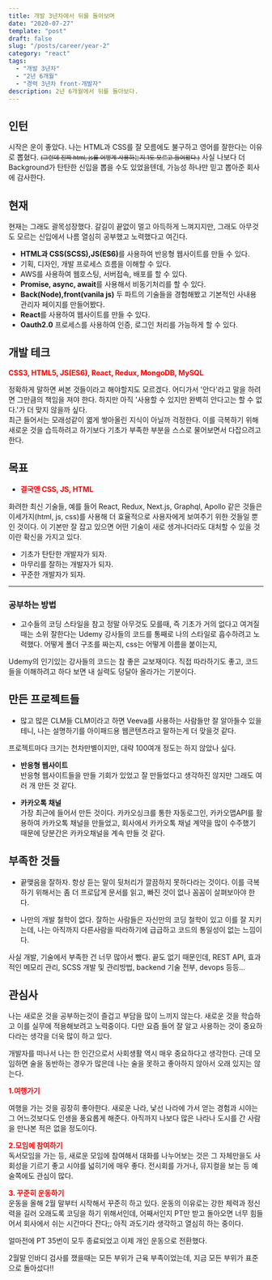 ```yaml
---
title: 개발 3년차에서 뒤를 돌아보며
date: "2020-07-27"
template: "post"
draft: false
slug: "/posts/career/year-2"
category: "react"
tags:
  - "개발 3년차"
  - "2년 6개월"
  - "경력 3년차 front-개발자"
description: 2년 6개월에서 뒤를 돌아보다.
---
```


<style>
.focus-red{
  color:red;
  font-weight:bold;
}
</style>

## 인턴

시작은 운이 좋았다. 나는 HTML과 CSS를 잘 모름에도 불구하고 영어를 잘한다는 이유로 뽑혔다. <small><s>(그런데 진짜 html, js를 어떻게 사용하는지 1도 모르고 들어왔다.)</s></small>
사실 나보다 더 Background가 탄탄한 신입을 뽑을 수도 있었을텐데, 가능성 하나만 믿고 뽑아준 회사에 감사한다.

## 현재

현재는 그래도 괄목성장했다. 갈길이 끝없이 멀고 아득하게 느껴지지만, 그래도 아무것도 모르는 신입에서 나름 열심히 공부했고 노력했다고 여긴다.

- <strong>HTML과 CSS(SCSS),JS(ES6)</strong>를 사용하여 반응형 웹사이트를 만들 수 있다.
- 기획, 디자인, 개발 프로세스 흐름을 이해할 수 있다.
- AWS를 사용하여 웹호스팅, 서버접속, 배포를 할 수 있다.
- **Promise, async, await**를 사용해서 비동기처리를 할 수 있다.
- <strong>Back(Node),front(vanila js)</strong> 두 파트의 기술들을 경험해봤고 기본적인 사내용 관리자 페이지를 만들어봤다.
- **React**를 사용하여 웹사이트를 만들 수 있다.
- **Oauth2.0** 프로세스를 사용하여 인증, 로그인 처리를 가능하게 할 수 있다.

## 개발 테크

<span style="color:red; font-weight:bold;">CSS3, HTML5, JS(ES6), React, Redux, MongoDB, MySQL</span>

정확하게 말하면 써본 것들이라고 해야할지도 모르겠다.
어디가서 '안다'라고 말을 하려면 그만큼의 책임을 져야 한다. 하지만 아직 '사용할 수 있지만 완벽히 안다고는 할 수 없다.'가 더 맞지 않을까 싶다. <br>최근 들어서는 모래성같이 엷게 쌓아올린 지식이 아닐까 걱정한다. 이를 극복하기 위해 새로운 것을 습득하려고 하기보다 기초가 부족한 부분을 스스로 물어보면서 다잡으려고 한다.

## 목표

- <span style="color:red; font-weight:bold;">결국엔 CSS, JS, HTML</span>

화려한 최신 기술들, 예를 들어 React, Redux, Next.js, Graphql, Apollo 같은 것들은 이세가지(html, js, css)를 사용해 더 효율적으로 사용자에게 보여주기 위한 것들일 뿐인 것이다. 이 기본만 잘 잡고 있으면 어떤 기술이 새로 생겨나더라도 대처할 수 있을 것이란 확신을 가지고 있다.

- 기초가 탄탄한 개발자가 되자.
- 마무리를 잘하는 개발자가 되자.
- 꾸준한 개발자가 되자.

<hr>

<!-- ## 정보를 얻는 곳

#### **<span class="focus-red">Udemy</span>**

강사에 따라서 천차만별이긴 하다. 하지만 싸고 양질의 강의를 찾을 수 있고, 트렌드에 맞춘 강의가 제일 먼저 올라온다.<Br>

<p style="font-size:1.2em;"><strong>Maximilian Schwarzmüller</strong><br></p>

<div><img style="width:80%;"src="https://yohanproblogasset.s3.ap-northeast-2.amazonaws.com/images/normal/max.png"/></div>
<br>

이 사람은 공장장 수준으로 강의를 만들어내고 있다.
React, React native Anguler,Vue 등 매우 다양한 강의를 제공하고 있다.

> <p><strong>장점:</strong> 강의의 질이 꽤 괜찮은 편이고, 많은 예제와 실무에 사용할 수 있는 프로젝트들을 제공한다.<br></p> <p><strong>단점:</strong> 강의가 너무 길어 완강하기가 힘들고 ES6 지식이 많이 모자르다면 코드를 이해하는것조차 힘들다. 초보자는 특히.</p>

React 강의가 꽤 괜찮은 편이지만, 강의 시간이 엄청 기니까 부족한 부분만 위주로 보는 걸 추천한다.

<p style="font-size:1.2em;"><strong>Brad Schiff</strong><br></p>

#### **<span class="focus-red">Youtube</span>**

  <br>

youtube는 급하게 찾거나 사용법을 알고 싶을 때 주로 찾아본다.
특히 <span class="focus-red">노마드코더</span>는 개념들을 알기 쉽게 설명해줘서 많이 보는 편이다. -->

### 공부하는 방법

- 고수들의 코딩 스타일을 참고
  정말 아무것도 모를때, 즉 기초가 거의 없다고 여겨질 때는 소위 잘한다는 Udemy 강사들의 코드를 통째로 나의 스타일로 흡수하려고 노력했다.
  어떻게 폴더 구조를 짜는지, css는 어떻게 이름을 붙이는지,

Udemy의 인기있는 강사들의 코드는 참 좋은 교보재이다. 직접 따라하기도 좋고, 코드들을 이해하려고 하다 보면 내 실력도 덩달아 올라가는 기분이다.

## 만든 프로젝트들

- 많고 많은 CLM들
  CLM이라고 하면 Veeva를 사용하는 사람들만 잘 알아들수 있을테니, 나는 설명하기를 아이패드용 웹콘텐츠라고 말하는게 더 맞을것 같다.

프로젝트마다 크기는 천차만별이지만, 대략 100여개 정도는 하지 않았나 싶다.

- **반응형 웹사이트** <br/>반응형 웹사이트들을 만들 기회가 있었고 잘 만들었다고 생각하진 않지만 그래도 여러 개 만든 것 같다.

- **카카오톡 채널**<br/>
  가장 최근에 들어서 만든 것이다. 카카오싱크를 통한 자동로그인, 카카오맵API를 활용하여 카카오톡 채널을 만들었고, 회사에서 카카오톡 채널 계약을 많이 수주했기 때문에 당분간은 카카오채널을 계속 만들 것 같다.

## 부족한 것들

- 끝맺음을 잘하자.
  항상 듣는 말이 뒷처리가 깔끔하지 못하다라는 것이다. 이를 극복하기 위해서는 좀 더 프로답게 문서를 읽고, 빠진 것이 없나 꼼꼼이 살펴보아야 한다.

- 나만의 개발 철학이 없다. 잘하는 사람들은 자신만의 코딩 철학이 있고 이를 잘 지키는데, 나는 아직까지 다른사람을 따라하기에 급급하고 코드의 통일성이 없는 느낌이다.

사실 개발, 기술에서 부족한 건 너무 많아서 뺐다. 끝도 없기 때문인데, REST API, 효과적인 메모리 관리, SCSS 개발 및 관리방법, backend 기술 전부, devops 등등...

## 관심사

나는 새로운 것을 공부하는것이 즐겁고 부담을 많이 느끼지 않는다. 새로운 것을 학습하고 이를 실무에 적용해보려고 노력중이다.
다만 요즘 들어 잘 알고 사용하는 것이 중요하다라는 생각을 더욱 많이 하고 있다.

개발자를 떠나서 나는 한 인간으로서 사회생활 역시 매우 중요하다고 생각한다. 근데 모임하면 술을 동반하는 경우가 많은데 나는 술을 못하고 좋아하지 않아서 오래 있지는 않는다.

<strong style="color:red;">1.여행가기</strong>

여행을 가는 것을 굉장히 좋아한다. 새로운 나라, 낯선 나라에 가서 얻는 경험과 시야는 그 어느것보다도 인생을 풍요롭게 해준다.
아직까지 나보다 많은 나라나 도시를 간 사람을 만나본 적은 없을 정도이다. <br>

<strong style="color:red;">2.모임에 참여하기</strong><br>
독서모임을 가는 등, 새로운 모임에 참여해서 대화를 나누어보는 것은 그 자체만을도 사회성을 기르기 좋고 시야를 넓히기에 매우 좋다.
전시회를 가거나, 뮤지컬을 보는 등 예술쪽에도 관심이 많다.

<strong style="color:red;">3. 꾸준히 운동하기</strong><br>
운동을 올해 2월 말부터 시작해서 꾸준히 하고 있다. 운동의 이유로는 강한 체력과 정신력을 길러 오래도록 코딩을 하기 위해서인데, 어째서인지 PT만 받고 돌아오면 너무 힘들어서 회사에서 쉬는 시간마다 잔다;; 아직 과도기라 생각하고 열심히 하는 중이다.

얼마전에 PT 35번이 모두 종료되었고 이제 개인 운동으로 전환했다.

2월말 인바디 검사를 쟀을때는 모든 부위가 근육 부족이었는데, 지금 모든 부위가 표준으로 돌아섰다!!
